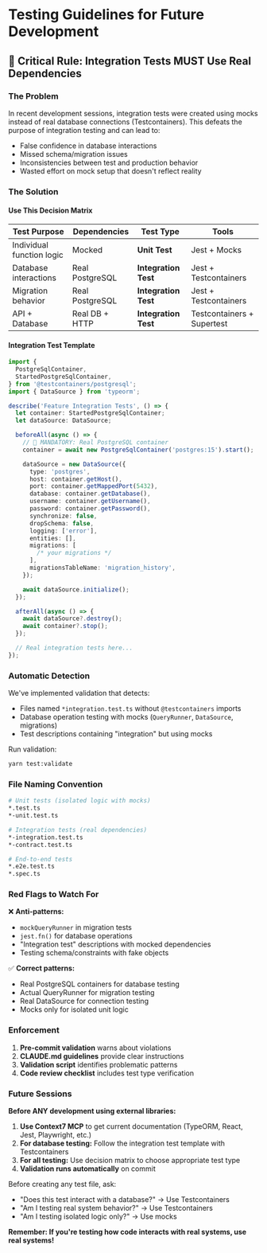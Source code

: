 # Testing Guidelines for Future Development

## 🚨 Critical Rule: Integration Tests MUST Use Real Dependencies

### The Problem

In recent development sessions, integration tests were created using mocks instead of real database connections (Testcontainers). This defeats the purpose of integration testing and can lead to:

- False confidence in database interactions
- Missed schema/migration issues
- Inconsistencies between test and production behavior
- Wasted effort on mock setup that doesn't reflect reality

### The Solution

#### Use This Decision Matrix

| Test Purpose              | Dependencies    | Test Type            | Tools                      |
| ------------------------- | --------------- | -------------------- | -------------------------- |
| Individual function logic | Mocked          | **Unit Test**        | Jest + Mocks               |
| Database interactions     | Real PostgreSQL | **Integration Test** | Jest + Testcontainers      |
| Migration behavior        | Real PostgreSQL | **Integration Test** | Jest + Testcontainers      |
| API + Database            | Real DB + HTTP  | **Integration Test** | Testcontainers + Supertest |

#### Integration Test Template

```typescript
import {
  PostgreSqlContainer,
  StartedPostgreSqlContainer,
} from '@testcontainers/postgresql';
import { DataSource } from 'typeorm';

describe('Feature Integration Tests', () => {
  let container: StartedPostgreSqlContainer;
  let dataSource: DataSource;

  beforeAll(async () => {
    // 🐳 MANDATORY: Real PostgreSQL container
    container = await new PostgreSqlContainer('postgres:15').start();

    dataSource = new DataSource({
      type: 'postgres',
      host: container.getHost(),
      port: container.getMappedPort(5432),
      database: container.getDatabase(),
      username: container.getUsername(),
      password: container.getPassword(),
      synchronize: false,
      dropSchema: false,
      logging: ['error'],
      entities: [],
      migrations: [
        /* your migrations */
      ],
      migrationsTableName: 'migration_history',
    });

    await dataSource.initialize();
  });

  afterAll(async () => {
    await dataSource?.destroy();
    await container?.stop();
  });

  // Real integration tests here...
});
```

### Automatic Detection

We've implemented validation that detects:

- Files named `*integration.test.ts` without `@testcontainers` imports
- Database operation testing with mocks (`QueryRunner`, `DataSource`, migrations)
- Test descriptions containing "integration" but using mocks

Run validation:

```bash
yarn test:validate
```

### File Naming Convention

```bash
# Unit tests (isolated logic with mocks)
*.test.ts
*-unit.test.ts

# Integration tests (real dependencies)
*-integration.test.ts
*-contract.test.ts

# End-to-end tests
*.e2e.test.ts
*.spec.ts
```

### Red Flags to Watch For

❌ **Anti-patterns:**

- `mockQueryRunner` in migration tests
- `jest.fn()` for database operations
- "Integration test" descriptions with mocked dependencies
- Testing schema/constraints with fake objects

✅ **Correct patterns:**

- Real PostgreSQL containers for database testing
- Actual QueryRunner for migration testing
- Real DataSource for connection testing
- Mocks only for isolated unit logic

### Enforcement

1. **Pre-commit validation** warns about violations
2. **CLAUDE.md guidelines** provide clear instructions
3. **Validation script** identifies problematic patterns
4. **Code review checklist** includes test type verification

### Future Sessions

**Before ANY development using external libraries:**

1. **Use Context7 MCP** to get current documentation (TypeORM, React, Jest, Playwright, etc.)
2. **For database testing:** Follow the integration test template with Testcontainers
3. **For all testing:** Use decision matrix to choose appropriate test type
4. **Validation runs automatically** on commit

Before creating any test file, ask:

- "Does this test interact with a database?" → Use Testcontainers
- "Am I testing real system behavior?" → Use Testcontainers
- "Am I testing isolated logic only?" → Use mocks

**Remember: If you're testing how code interacts with real systems, use real systems!**
